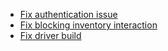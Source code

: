 - [Fix authentication issue](https://github.com/Iru21/Authy/commit/553794ffcbb3006609336489b2e3cf334f0b6bc1)
- [Fix blocking inventory interaction](https://github.com/Iru21/Authy/commit/16b6749a71526d1477a13223f005770703c3da78)
- [Fix driver build](https://github.com/Iru21/Authy/commit/0cc085ba025344189f0e44d99c237b881a7cef0c)